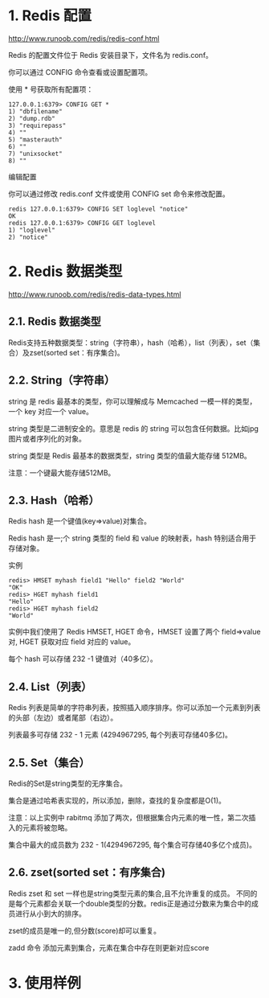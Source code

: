 # 1. **Redis 配置**

<http://www.runoob.com/redis/redis-conf.html>

Redis 的配置文件位于 Redis 安装目录下，文件名为 redis.conf。

你可以通过 CONFIG 命令查看或设置配置项。

使用 * 号获取所有配置项：

    127.0.0.1:6379> CONFIG GET *
    1) "dbfilename"
    2) "dump.rdb"
    3) "requirepass"
    4) ""
    5) "masterauth"
    6) ""
    7) "unixsocket"
    8) ""

编辑配置

你可以通过修改 redis.conf 文件或使用 CONFIG set 命令来修改配置。

    redis 127.0.0.1:6379> CONFIG SET loglevel "notice"
    OK
    redis 127.0.0.1:6379> CONFIG GET loglevel
    1) "loglevel"
    2) "notice"

# 2. **Redis 数据类型**

<http://www.runoob.com/redis/redis-data-types.html>

## 2.1. **Redis 数据类型**

Redis支持五种数据类型：string（字符串），hash（哈希），list（列表），set（集合）及zset(sorted set：有序集合)。

## 2.2. **String（字符串）**

string 是 redis 最基本的类型，你可以理解成与 Memcached 一模一样的类型，一个 key 对应一个 value。

string 类型是二进制安全的。意思是 redis 的 string 可以包含任何数据。比如jpg图片或者序列化的对象。

string 类型是 Redis 最基本的数据类型，string 类型的值最大能存储 512MB。

注意：一个键最大能存储512MB。

## 2.3. **Hash（哈希）**

Redis hash 是一个键值(key=>value)对集合。

Redis hash 是一;个 string 类型的 field 和 value 的映射表，hash 特别适合用于存储对象。

实例

    redis> HMSET myhash field1 "Hello" field2 "World"
    "OK"
    redis> HGET myhash field1
    "Hello"
    redis> HGET myhash field2
    "World"

实例中我们使用了 Redis HMSET, HGET 命令，HMSET 设置了两个 field=>value 对, HGET 获取对应 field 对应的 value。

每个 hash 可以存储 232 -1 键值对（40多亿）。

## 2.4. **List（列表）**

Redis 列表是简单的字符串列表，按照插入顺序排序。你可以添加一个元素到列表的头部（左边）或者尾部（右边）。

列表最多可存储 232 - 1 元素 (4294967295, 每个列表可存储40多亿)。

## 2.5. **Set（集合）**

Redis的Set是string类型的无序集合。

集合是通过哈希表实现的，所以添加，删除，查找的复杂度都是O(1)。

注意：以上实例中 rabitmq 添加了两次，但根据集合内元素的唯一性，第二次插入的元素将被忽略。

集合中最大的成员数为 232 - 1(4294967295, 每个集合可存储40多亿个成员)。

## 2.6. **zset(sorted set：有序集合)**

Redis zset 和 set 一样也是string类型元素的集合,且不允许重复的成员。
不同的是每个元素都会关联一个double类型的分数。redis正是通过分数来为集合中的成员进行从小到大的排序。

zset的成员是唯一的,但分数(score)却可以重复。

zadd 命令
添加元素到集合，元素在集合中存在则更新对应score

# 3. **使用样例**


